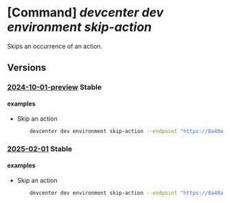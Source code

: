 # [Command] _devcenter dev environment skip-action_

Skips an occurrence of an action.

## Versions

### [2024-10-01-preview](/Resources/data-plane/microsoft.devcenter/L3Byb2plY3RzL3t9L3VzZXJzL3t9L2Vudmlyb25tZW50cy97fS9hY3Rpb25zL3t9OnNraXA=/2024-10-01-preview.xml) **Stable**

<!-- data-plane:microsoft.devcenter /projects/{}/users/{}/environments/{}/actions/{}:skip 2024-10-01-preview -->

#### examples

- Skip an action
    ```bash
        devcenter dev environment skip-action --endpoint "https://8a40af38-3b4c-4672-a6a4-5e964b1870ed-contosodevcenter.centralus.devcenter.azure.com/" --name "mydevenv" --project-name "DevProject" --user-id "00000000-0000-0000-0000-000000000000" --action-name "myEnv-Delete"
    ```

### [2025-02-01](/Resources/data-plane/microsoft.devcenter/L3Byb2plY3RzL3t9L3VzZXJzL3t9L2Vudmlyb25tZW50cy97fS9hY3Rpb25zL3t9OnNraXA=/2025-02-01.xml) **Stable**

<!-- data-plane:microsoft.devcenter /projects/{}/users/{}/environments/{}/actions/{}:skip 2025-02-01 -->

#### examples

- Skip an action
    ```bash
        devcenter dev environment skip-action --endpoint "https://8a40af38-3b4c-4672-a6a4-5e964b1870ed-contosodevcenter.centralus.devcenter.azure.com/" --name "mydevenv" --project-name "DevProject" --user-id "00000000-0000-0000-0000-000000000000" --action-name "myEnv-Delete"
    ```
